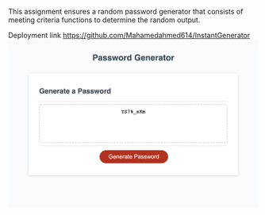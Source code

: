 This assignment ensures a random password generator that consists of meeting criteria functions to determine the random output. 


Deployment link 
https://github.com/Mahamedahmed614/InstantGenerator
![alt text](./Asset/screenshot.png)


